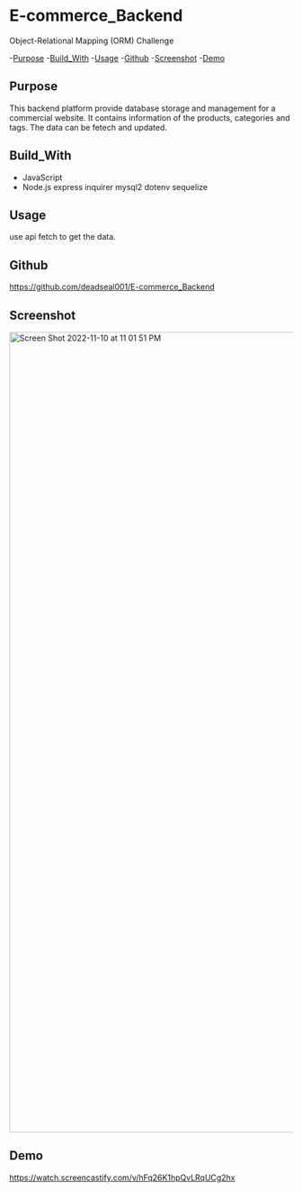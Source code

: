# E-commerce_Backend

Object-Relational Mapping (ORM) Challenge

-[Purpose](#Purpose) -[Build_With](#Build_With) -[Usage](#Usage) -[Github](#Github) -[Screenshot](#Screenshot) -[Demo](#Demo)

## Purpose

This backend platform provide database storage and management for a commercial website. It contains information of the products, categories and tags. The data can be fetech and updated.

## Build_With

- JavaScript
- Node.js
  express
  inquirer
  mysql2
  dotenv
  sequelize

## Usage

use api fetch to get the data.

## Github

https://github.com/deadseal001/E-commerce_Backend

## Screenshot

<img width="1421" alt="Screen Shot 2022-11-10 at 11 01 51 PM" src="https://user-images.githubusercontent.com/110753777/201272216-4ab0d0c6-7ef9-4486-b076-c364ab21e702.png">


## Demo

https://watch.screencastify.com/v/hFq26K1hpQvLRqUCg2hx
